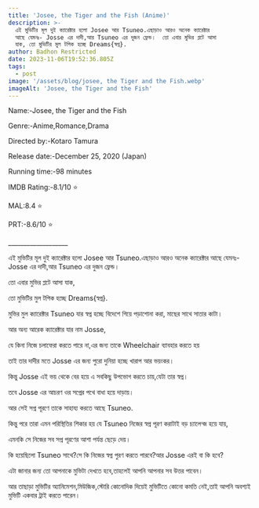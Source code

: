 ```yaml
---
title: 'Josee, the Tiger and the Fish (Anime)'
description: >-
  এই মুভিটির মূল দুই ক্যারেক্টার হলো Josee আর Tsuneo.এছাড়াও আরও অনেক ক্যারেক্টার
  আছে যেমনঃ- Josse এর দাদী,আর Tsuneo এর দুজন ফ্রেন্ড।  তো এবার মুভির প্লটে আসা
  যাক, তো মুভিটির মুল টপিক হচ্ছে Dreams{স্বপ্ন}.
author: Badhon Restricted
date: 2023-11-06T19:52:36.805Z
tags:
  - post
image: '/assets/blog/josee, the Tiger and the Fish.webp'
imageAlt: 'Josee, the Tiger and the Fish'
---
```

Name:-Josee, the Tiger and the Fish

Genre:-Anime,Romance,Drama

Directed by:-Kotaro Tamura

Release date:-December 25, 2020 (Japan)

Running time:-98 minutes

IMDB Rating:-8.1/10 ⭐

MAL:8.4 ⭐

PRT:-8.6/10 ⭐

\_\_\_\_\_\_\_\_\_\_\_\_\_\_\_\_\_\__

এই মুভিটির মূল দুই ক্যারেক্টার হলো Josee আর Tsuneo.এছাড়াও আরও অনেক ক্যারেক্টার আছে যেমনঃ- Josse এর দাদী,আর Tsuneo এর দুজন ফ্রেন্ড।

তো এবার মুভির প্লটে আসা যাক,

তো মুভিটির মুল টপিক হচ্ছে Dreams{স্বপ্ন}.

মুভির মুল ক্যারেক্টার Tsuneo যার স্বপ্ন হচ্ছে বিদেশে গিয়ে পড়াশোনা করা, মাছের সাথে সাতার কাটা।

আর অন্য আরেক ক্যারেক্টার যার নাম Josse,

যে কিনা নিজে চলাফেরা করতে পারে না,এর জন্য তাকে Wheelchair ব্যাবহার করতে হয়

তাই তার দাদীর মতে Josse এর জন্য পুরো দুনিয়া হচ্ছে খারাপ আর ভয়ংকর।

কিন্তু Josse এই ভয় থেকে বের হয়ে এ সবকিছু উপভোগ করতে চায়,যেটা তার স্বপ্ন।

তবে Josse এর আচরণ ওর সপ্নের পথে বাধা হয়ে দাড়ায়।

আর সেই সপ্ন পূরণে তাকে সাহায্য করতে আছে Tsuneo.

কিন্তু পরে তারা এমন পরিস্থিতির শিকার হয় যে Tsuneo নিজের স্বপ্ন পূরণ করাটাই বড় চ্যালেন্জ হয়ে যায়,

এমনকি সে নিজের সব সপ্ন পূরণের আশা পর্যন্ত ছেড়ে দেয়।

কি হয়েছিলো Tsuneo সাথে?সে কি নিজের স্বপ্ন পুরণ করতে পারবে?আর Josse এরই বা কি হবে?

এটা জানার জন্য তো আপনাকে মুভিটা দেখতে হবে,তাহলেই আপনি আপনার সব উত্তর পাবেন।

আর তাছাড়া মুভিটির অ্যানিমেশন,মিউজিক,স্টোরি কোনোদিক দিয়েই মুভিটিতে কোনো কমতি নেই,তাই আপনি অবশ্যই মুভিটি একবার ট্রাই করতে পারেন।
